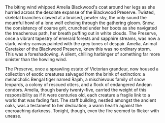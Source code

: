 The biting wind whipped Amelia Blackwood's coat around her legs as she hurried across the desolate expanse of the Blackwood Preserve.  Twisted, skeletal branches clawed at a bruised, pewter sky, the only sound the mournful howl of a lone wolf echoing through the gathering gloom.  Snow, the consistency of coarse grit, crunched under her boots as she navigated the treacherous path, her breath puffing out in white clouds.  The Preserve, once a vibrant tapestry of emerald forests and sapphire streams, was now a stark, wintry canvas painted with the grey tones of despair.  Amelia, Animal Caretaker of the Blackwood Preserve, knew this was no ordinary storm. This was a foreshadowing.  A silent, chilling harbinger of something far more sinister than the howling wind.

The Preserve, once a sprawling estate of Victorian grandeur, now housed a collection of exotic creatures salvaged from the brink of extinction:  a melancholic Bengal tiger named Rajah, a mischievous family of snow leopards, a colony of rescued otters, and a flock of endangered Andean condors.  Amelia, though barely twenty-five, carried the weight of this responsibility as if it were centuries old, each creature a fragile link to a world that was fading fast.  The staff building, nestled amongst the ancient oaks, was a testament to her dedication; a warm hearth against the encroaching darkness. Tonight, though, even the fire seemed to flicker with unease.
